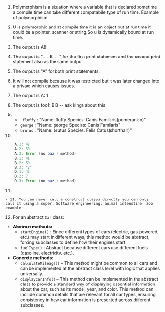 1. Polymorphism is a situation where a variable that is declared sometime a compile time can take different compatabile type of run time. Example of polymorphism

2. U is polymorphic and at compile time it is an object but at run time it could be a pointer, scanner or string.So u is dynamically bound at run time.

3. The output is A!!!

4. The output is "~~ B ~~" for the first print statement and the second print statement also as the same output.

5. The output is "A" for both print statements.

6. It will not compile because it was restricted but it was later changed into a private which causes issues.

7. The output is A: 1

8. The output is foo1: B B -- ask kinga about this 

9. - ``` fluffy```  : "Name: fluffy Species: Canis Familaris(pomeranian)"
   - ``` george ``` : "Name: george Species: Canis Familaris"
   - ``` brutus ``` : "Name: brutus Species: Felis Catus(shorthair)"
10.
``` java
    A.1: 42
    A.2: 50
    A.3: Error (no baz() method)
    B.1: 41
    B.2: 50
    B.3: "y"
    D.1: 42
    D.2: 7
    D.3: Error (no baz() method)
```
11.

    - 11. You can never call a construct classs directly you can only  call it using a super. Software engineering: animal intenstine  zoo example

12. For an abstract ``` Car ``` class:
- **Abstract methods:**
  - ``` startEngine() ``` : Since different types of cars (electric, gas-powered, etc.) may start in different ways, this method would be abstract, forcing subclasses to define how their engines start.
  - ``` fuelType() ``` : Abstract because different cars use different fuels (gasoline, electricity, etc.).
- **Concrete methods:**
  - ``` calculateMileage() ``` – This method might be common to all cars and can be implemented at the abstract class level with logic that applies universally.
  - ``` displayCarInfo() ``` – This method can be implemented in the abstract class to provide a standard way of displaying essential information about the car, such as its model, year, and color. This method can include common details that are relevant for all car types, ensuring consistency in how car information is presented across different subclasses.
 
  

